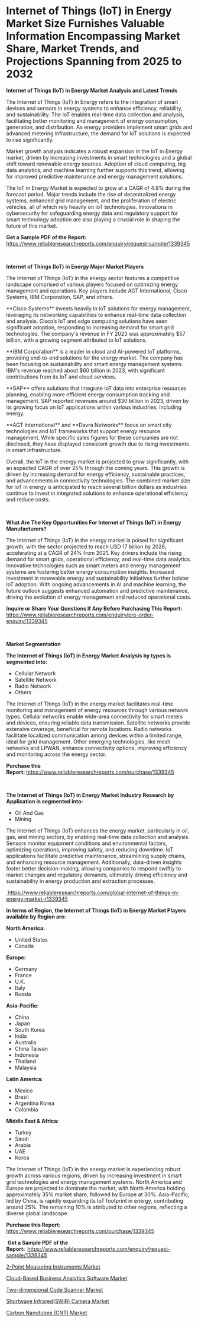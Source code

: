 <p><h1>Internet of Things (IoT) in Energy Market Size Furnishes Valuable Information Encompassing Market Share, Market Trends, and Projections Spanning from 2025 to 2032</h1></p><p><strong>Internet of Things (IoT) in Energy Market Analysis and Latest Trends</strong></p>
<p><p>The Internet of Things (IoT) in Energy refers to the integration of smart devices and sensors in energy systems to enhance efficiency, reliability, and sustainability. The IoT enables real-time data collection and analysis, facilitating better monitoring and management of energy consumption, generation, and distribution. As energy providers implement smart grids and advanced metering infrastructure, the demand for IoT solutions is expected to rise significantly.</p><p>Market growth analysis indicates a robust expansion in the IoT in Energy market, driven by increasing investments in smart technologies and a global shift toward renewable energy sources. Adoption of cloud computing, big data analytics, and machine learning further supports this trend, allowing for improved predictive maintenance and energy management solutions.</p><p>The IoT in Energy Market is expected to grow at a CAGR of 4.9% during the forecast period. Major trends include the rise of decentralized energy systems, enhanced grid management, and the proliferation of electric vehicles, all of which rely heavily on IoT technologies. Innovations in cybersecurity for safeguarding energy data and regulatory support for smart technology adoption are also playing a crucial role in shaping the future of this market.</p></p>
<p><strong>Get a Sample PDF of the Report:&nbsp;</strong> <a href="https://www.reliableresearchreports.com/enquiry/request-sample/1339345?utm_campaign=12&utm_medium=2&utm_source=Github&utm_content=ia&utm_term=08012025&utm_id=internet-of-things-iot-in-energy">https://www.reliableresearchreports.com/enquiry/request-sample/1339345</a></p>
<p>&nbsp;</p>
<p><strong>Internet of Things (IoT) in Energy Major Market Players</strong></p>
<p><p>The Internet of Things (IoT) in the energy sector features a competitive landscape comprised of various players focused on optimizing energy management and operations. Key players include AGT International, Cisco Systems, IBM Corporation, SAP, and others. </p><p>**Cisco Systems** invests heavily in IoT solutions for energy management, leveraging its networking capabilities to enhance real-time data collection and analysis. Cisco’s IoT and edge computing solutions have seen significant adoption, responding to increasing demand for smart grid technologies. The company's revenue in FY 2023 was approximately $57 billion, with a growing segment attributed to IoT solutions.</p><p>**IBM Corporation** is a leader in cloud and AI-powered IoT platforms, providing end-to-end solutions for the energy market. The company has been focusing on sustainability and smart energy management systems. IBM's revenue reached about $60 billion in 2023, with significant contributions from its IoT and cloud services.</p><p>**SAP** offers solutions that integrate IoT data into enterprise resources planning, enabling more efficient energy consumption tracking and management. SAP reported revenues around $30 billion in 2023, driven by its growing focus on IoT applications within various industries, including energy.</p><p>**AGT International** and **Davra Networks** focus on smart city technologies and IoT frameworks that support energy resource management. While specific sales figures for these companies are not disclosed, they have displayed consistent growth due to rising investments in smart infrastructure.</p><p>Overall, the IoT in the energy market is projected to grow significantly, with an expected CAGR of over 25% through the coming years. This growth is driven by increasing demand for energy efficiency, sustainable practices, and advancements in connectivity technologies. The combined market size for IoT in energy is anticipated to reach several billion dollars as industries continue to invest in integrated solutions to enhance operational efficiency and reduce costs.</p></p>
<p>&nbsp;</p>
<p><strong>What Are The Key Opportunities For Internet of Things (IoT) in Energy Manufacturers?</strong></p>
<p><p>The Internet of Things (IoT) in the energy market is poised for significant growth, with the sector projected to reach USD 17 billion by 2026, accelerating at a CAGR of 24% from 2021. Key drivers include the rising demand for smart grids, operational efficiency, and real-time data analytics. Innovative technologies such as smart meters and energy management systems are fostering better energy consumption insights. Increased investment in renewable energy and sustainability initiatives further bolster IoT adoption. With ongoing advancements in AI and machine learning, the future outlook suggests enhanced automation and predictive maintenance, driving the evolution of energy management and reduced operational costs.</p></p>
<p><strong>Inquire or Share Your Questions If Any Before Purchasing This Report:</strong> <a href="https://www.reliableresearchreports.com/enquiry/pre-order-enquiry/1339345?utm_campaign=12&utm_medium=2&utm_source=Github&utm_content=ia&utm_term=08012025&utm_id=internet-of-things-iot-in-energy">https://www.reliableresearchreports.com/enquiry/pre-order-enquiry/1339345</a></p>
<p>&nbsp;</p>
<p><strong>Market Segmentation</strong></p>
<p><strong>The Internet of Things (IoT) in Energy Market Analysis by types is segmented into:</strong></p>
<p><ul><li>Cellular Network</li><li>Satellite Network</li><li>Radio Network</li><li>Others</li></ul></p>
<p><p>The Internet of Things (IoT) in the energy market facilitates real-time monitoring and management of energy resources through various network types. Cellular networks enable wide-area connectivity for smart meters and devices, ensuring reliable data transmission. Satellite networks provide extensive coverage, beneficial for remote locations. Radio networks facilitate localized communication among devices within a limited range, ideal for grid management. Other emerging technologies, like mesh networks and LPWAN, enhance connectivity options, improving efficiency and monitoring across the energy sector.</p></p>
<p><strong>Purchase this Report:&nbsp;</strong><a href="https://www.reliableresearchreports.com/purchase/1339345?utm_campaign=12&utm_medium=2&utm_source=Github&utm_content=ia&utm_term=08012025&utm_id=internet-of-things-iot-in-energy">https://www.reliableresearchreports.com/purchase/1339345</a></p>
<p>&nbsp;</p>
<p><strong>The Internet of Things (IoT) in Energy Market Industry Research by Application is segmented into:</strong></p>
<p><ul><li>Oil And Gas</li><li>Mining</li></ul></p>
<p><p>The Internet of Things (IoT) enhances the energy market, particularly in oil, gas, and mining sectors, by enabling real-time data collection and analysis. Sensors monitor equipment conditions and environmental factors, optimizing operations, improving safety, and reducing downtime. IoT applications facilitate predictive maintenance, streamlining supply chains, and enhancing resource management. Additionally, data-driven insights foster better decision-making, allowing companies to respond swiftly to market changes and regulatory demands, ultimately driving efficiency and sustainability in energy production and extraction processes.</p></p>
<p><a href="https://www.reliableresearchreports.com/global-internet-of-things-in-energy-market-r1339345?utm_campaign=12&utm_medium=2&utm_source=Github&utm_content=ia&utm_term=08012025&utm_id=internet-of-things-iot-in-energy">&nbsp;https://www.reliableresearchreports.com/global-internet-of-things-in-energy-market-r1339345</a></p>
<p><strong>In terms of Region, the Internet of Things (IoT) in Energy Market Players available by Region are:</strong></p>
<p>
    <p> <strong> North America: </strong>
        <ul>
            <li>United States</li>
            <li>Canada</li>
        </ul>
        </p> 
    <p> <strong> Europe: </strong>
        <ul>
            <li>Germany</li>
            <li>France</li>
            <li>U.K.</li>
            <li>Italy</li>
            <li>Russia</li>
        </ul>
        </p> 
    <p> <strong> Asia-Pacific: </strong>
        <ul>
            <li>China</li>
            <li>Japan</li>
            <li>South Korea</li>
            <li>India</li>
            <li>Australia</li>
            <li>China Taiwan</li>
            <li>Indonesia</li>
            <li>Thailand</li>
            <li>Malaysia</li>
        </ul>
        </p> 
    <p> <strong> Latin America: </strong>
        <ul>
            <li>Mexico</li>
            <li>Brazil</li>
            <li>Argentina Korea</li>
            <li>Colombia</li>
        </ul>
        </p> 
    <p> <strong> Middle East & Africa: </strong>
        <ul>
            <li>Turkey</li>
            <li>Saudi</li>
            <li>Arabia</li>
            <li>UAE</li>
            <li>Korea</li>
        </ul>
    </p>
    </p>
<p><p>The Internet of Things (IoT) in the energy market is experiencing robust growth across various regions, driven by increasing investment in smart grid technologies and energy management systems. North America and Europe are projected to dominate the market, with North America holding approximately 35% market share, followed by Europe at 30%. Asia-Pacific, led by China, is rapidly expanding its IoT footprint in energy, contributing around 25%. The remaining 10% is attributed to other regions, reflecting a diverse global landscape.</p></p>
<p><strong>Purchase this Report: </strong><a href="https://www.reliableresearchreports.com/purchase/1339345?utm_campaign=12&utm_medium=2&utm_source=Github&utm_content=ia&utm_term=08012025&utm_id=internet-of-things-iot-in-energy">https://www.reliableresearchreports.com/purchase/1339345</a></p>
<p>&nbsp;<strong>Get a Sample PDF of the Report:&nbsp;&nbsp;</strong><a href="https://www.reliableresearchreports.com/enquiry/request-sample/1339345?utm_campaign=12&utm_medium=2&utm_source=Github&utm_content=ia&utm_term=08012025&utm_id=internet-of-things-iot-in-energy">https://www.reliableresearchreports.com/enquiry/request-sample/1339345</a></p>
<p><strong></strong></p>
<p><p><a href="https://github.com/seanmcma708/Market-Research-Report-List-1/blob/main/2-point-measuring-instruments-market.md?utm_campaign=12&utm_medium=2&utm_source=Github&utm_content=ia&utm_term=08012025&utm_id=internet-of-things-iot-in-energy">2-Point Measuring Instruments Market</a></p><p><a href="https://github.com/GenaGaines34/Market-Research-Report-List-1/blob/main/cloud-based-business-analytics-software-market.md?utm_campaign=12&utm_medium=2&utm_source=Github&utm_content=ia&utm_term=08012025&utm_id=internet-of-things-iot-in-energy">Cloud-Based Business Analytics Software Market</a></p><p><a href="https://www.linkedin.com/pulse/two-dimensional-code-scanner-market-report-size-revenue-forecast-projected-lgqze?utm_campaign=12&utm_medium=2&utm_source=Github&utm_content=ia&utm_term=08012025&utm_id=internet-of-things-iot-in-energy">Two-dimensional Code Scanner Market</a></p><p><a href="https://www.linkedin.com/pulse/swot-analysis-regional-outlook-deployment-revenue-forecasts-global-shortwave-0qx1c?utm_campaign=12&utm_medium=2&utm_source=Github&utm_content=ia&utm_term=08012025&utm_id=internet-of-things-iot-in-energy">Shortwave Infrared(SWIR) Camera Market</a></p><p><a href="https://www.linkedin.com/pulse/carbon-nanotubes-cnt-market-report-marketanalysis-betterdecision-making-v0l4e?utm_campaign=12&utm_medium=2&utm_source=Github&utm_content=ia&utm_term=08012025&utm_id=internet-of-things-iot-in-energy">Carbon Nanotubes (CNT) Market</a></p></p>